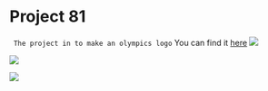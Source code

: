
# Project 81
``` The project in to make an olympics logo```
You can find it [here](https://sambhav-saraswat123.github.io/project-81/index.html)
![](http://placehold.it/400x90/ff0000/000000?text=IMPORTANT!)

![](http://placehold.it/400x90/ff6600/000?text=WARNING!)

![](http://placehold.it/350x90/009955/fff?text=SUCCESS!)
